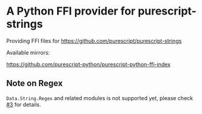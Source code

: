 # A Python FFI provider for purescript-strings
Providing FFI files for https://github.com/purescript/purescript-strings

Available mirrors:

https://github.com/purescript-python/purescript-python-ffi-index

## Note on Regex

`Data.String.Regex` and related modules is not supported yet, please check [#3](https://github.com/purescript-python/purescript-strings.py/issues/3) for details.
